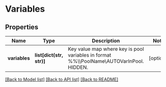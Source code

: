 # Variables

## Properties
Name | Type | Description | Notes
------------ | ------------- | ------------- | -------------
**variables** | **list[dict(str, str)]** | Key value map where key is pool variables in format %%\\\\PoolName\\AUTOVarInPool. HIDDEN. | [optional] 

[[Back to Model list]](../README.md#documentation-for-models) [[Back to API list]](../README.md#documentation-for-api-endpoints) [[Back to README]](../README.md)



